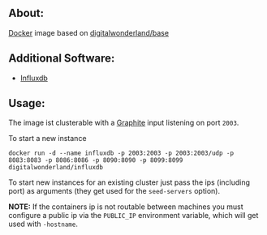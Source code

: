 ## About:

[Docker](http://www.docker.com/) image based on [digitalwonderland/base](https://registry.hub.docker.com/u/digitalwonderland/base/)

## Additional Software:

* [Influxdb](http://influxdb.com/)

## Usage:

The image ist clusterable with a [Graphite](http://graphite.wikidot.com/) input listening on port ```2003```.

To start a new instance

```docker run -d --name influxdb -p 2003:2003 -p 2003:2003/udp -p 8083:8083 -p 8086:8086 -p 8090:8090 -p 8099:8099 digitalwonderland/influxdb```

To start new instances for an existing cluster just pass the ips (including port) as arguments (they get used for the ```seed-servers``` option). 

**NOTE:** If the containers ip is not routable between machines you must configure a public ip via the ```PUBLIC_IP``` environment variable, which will get used with ```-hostname```.
